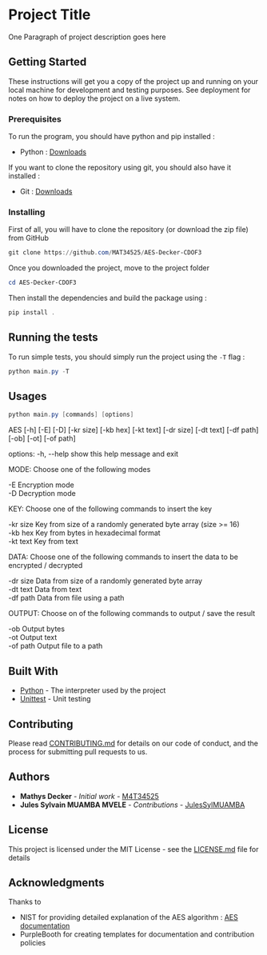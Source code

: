 # Project Title

One Paragraph of project description goes here

## Getting Started

These instructions will get you a copy of the project up and running on your local machine for development and testing purposes. See deployment for notes on how to deploy the project on a live system.

### Prerequisites

To run the program, you should have python and pip installed :

- Python : [Downloads](https://www.python.org/downloads/)

If you want to clone the repository using git, you should also have it installed :

- Git : [Downloads](https://git-scm.com/downloads)

### Installing

First of all, you will have to clone the repository (or download the zip file) from GitHub

```powershell
git clone https://github.com/MAT34525/AES-Decker-CDOF3
```

Once you downloaded the project, move to the project folder

```powershell
cd AES-Decker-CDOF3
```

Then install the dependencies and build the package using :

```powershell
pip install .
```

## Running the tests

To run simple tests, you should simply run the project using the  `-T` flag :

```powershell
python main.py -T
```

## Usages

```powershell
python main.py [commands] [options]
```

 AES [-h] [-E] [-D] [-kr size] [-kb hex] [-kt text] [-dr size] [-dt text] [-df path]\
           [-ob] [-ot] [-of path]

options:
  -h, --help  show this help message and exit

MODE:
  Choose one of the following modes

  -E          Encryption mode\
  -D          Decryption mode

KEY:
  Choose one of the following commands to insert the key

  -kr size    Key from size of a randomly generated byte array (size >= 16)\
  -kb hex     Key from bytes in hexadecimal format\
  -kt text    Key from text

DATA:
  Choose one of the following commands to insert the data to be encrypted / decrypted

  -dr size    Data from size of a randomly generated byte array\
  -dt text    Data from text\
  -df path    Data from file using a path

OUTPUT:
  Choose on of the following commands to output / save the result

  -ob         Output bytes\
  -ot         Output text\
  -of path    Output file to a path


## Built With

* [Python](https://www.python.org/) - The interpreter used by the project
* [Unittest](https://docs.python.org/3/library/unittest.html) - Unit testing

## Contributing

Please read [CONTRIBUTING.md](https://github.com/MAT34525/AES-Decker-CDOF3/blob/main/CONTRIBUTING.md) for details on our code of conduct, and the process for submitting pull requests to us.

## Authors

* **Mathys Decker** - *Initial work* - [M4T34525](https://github.com/MAT34525)
* **Jules Sylvain MUAMBA MVELE** - *Contributions* - [JulesSylMUAMBA](https://github.com/JulesSylMUAMBA)

## License

This project is licensed under the MIT License - see the [LICENSE.md](LICENSE.md) file for details

## Acknowledgments

Thanks to 
- NIST for providing detailed explanation of the AES algorithm : [AES documentation](https://nvlpubs.nist.gov/nistpubs/FIPS/NIST.FIPS.197.pdf)
- PurpleBooth for creating templates for documentation and contribution policies

